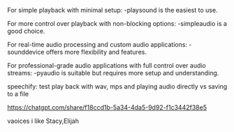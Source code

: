 
For simple playback with minimal setup: 
-playsound is the easiest to use.


For more control over playback with non-blocking options: 
-simpleaudio is a good choice.


For real-time audio processing and custom audio applications: 
-sounddevice offers more flexibility and features.


For professional-grade audio applications with full control over audio streams: 
-pyaudio is suitable but requires more setup and understanding.



speechify:  test play back with wav, mps and playing audio directly vs saving to a file

https://chatgpt.com/share/f18ccd1b-5a34-4da5-9d92-f1c3442f38e5

vaoices i like Stacy,Elijah